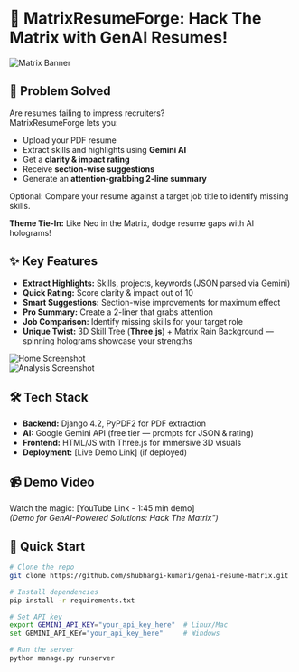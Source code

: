 # 🚀 MatrixResumeForge: Hack The Matrix with GenAI Resumes!  

![Matrix Banner](https://via.placeholder.com/1200x400/000000/00FF00?text=Hack+The+Matrix+-+Resume+Forge)  
<!-- Banner image: Create in Canva, Matrix-style -->

## 🎯 Problem Solved
Are resumes failing to impress recruiters?  
MatrixResumeForge lets you:
- Upload your PDF resume
- Extract skills and highlights using **Gemini AI**
- Get a **clarity & impact rating**
- Receive **section-wise suggestions**
- Generate an **attention-grabbing 2-line summary**

Optional: Compare your resume against a target job title to identify missing skills.  

**Theme Tie-In:** Like Neo in the Matrix, dodge resume gaps with AI holograms!  

## ✨ Key Features
- **Extract Highlights:** Skills, projects, keywords (JSON parsed via Gemini)  
- **Quick Rating:** Score clarity & impact out of 10  
- **Smart Suggestions:** Section-wise improvements for maximum effect  
- **Pro Summary:** Create a 2-liner that grabs attention  
- **Job Comparison:** Identify missing skills for your target role  
- **Unique Twist:** 3D Skill Tree (**Three.js**) + Matrix Rain Background — spinning holograms showcase your strengths  

![Home Screenshot](screenshots/home-upload.png)  
![Analysis Screenshot](screenshots/analyze-3d-tree.gif)  

## 🛠 Tech Stack
- **Backend:** Django 4.2, PyPDF2 for PDF extraction  
- **AI:** Google Gemini API (free tier — prompts for JSON & rating)  
- **Frontend:** HTML/JS with Three.js for immersive 3D visuals  
- **Deployment:** [Live Demo Link] (if deployed)  

## 📹 Demo Video
Watch the magic: [YouTube Link - 1:45 min demo]  
*(Demo for GenAI-Powered Solutions: Hack The Matrix")*  

## 🚀 Quick Start
```bash
# Clone the repo
git clone https://github.com/shubhangi-kumari/genai-resume-matrix.git

# Install dependencies
pip install -r requirements.txt

# Set API key
export GEMINI_API_KEY="your_api_key_here"  # Linux/Mac
set GEMINI_API_KEY="your_api_key_here"     # Windows

# Run the server
python manage.py runserver
